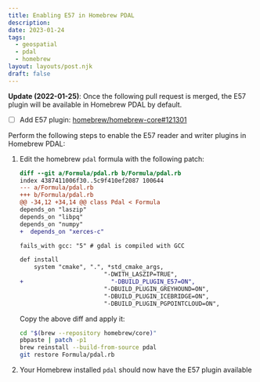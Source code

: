 ```yaml
---
title: Enabling E57 in Homebrew PDAL
description: 
date: 2023-01-24
tags:
  - geospatial
  - pdal
  - homebrew
layout: layouts/post.njk
draft: false
---
```


**Update (2022-01-25)**: Once the following pull request is merged, the E57 plugin will be available in Homebrew PDAL by default.

- [ ] Add E57 plugin: [homebrew/homebrew-core#121301](https://github.com/Homebrew/homebrew-core/pull/121301)

Perform the following steps to enable the E57 reader and writer plugins in Homebrew PDAL:

1. Edit the homebrew `pdal` formula with the following patch:

    ```diff
    diff --git a/Formula/pdal.rb b/Formula/pdal.rb
    index 4387411006f30..5c9f410ef2087 100644
    --- a/Formula/pdal.rb
    +++ b/Formula/pdal.rb
    @@ -34,12 +34,14 @@ class Pdal < Formula
    depends_on "laszip"
    depends_on "libpq"
    depends_on "numpy"
    +  depends_on "xerces-c"
    
    fails_with gcc: "5" # gdal is compiled with GCC
    
    def install
        system "cmake", ".", *std_cmake_args,
                            "-DWITH_LASZIP=TRUE",
    +                         "-DBUILD_PLUGIN_E57=ON",
                            "-DBUILD_PLUGIN_GREYHOUND=ON",
                            "-DBUILD_PLUGIN_ICEBRIDGE=ON",
                            "-DBUILD_PLUGIN_PGPOINTCLOUD=ON",
    ```

    Copy the above diff and apply it:

    ```bash
    cd "$(brew --repository homebrew/core)"
    pbpaste | patch -p1
    brew reinstall --build-from-source pdal
    git restore Formula/pdal.rb
    ```

2. Your Homebrew installed `pdal` should now have the E57 plugin available
